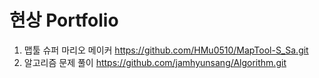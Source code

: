 # 현상 Portfolio

1. 맵툴 슈퍼 마리오 메이커  https://github.com/HMu0510/MapTool-S_Sa.git  
1. 알고리즘 문제 풀이  https://github.com/jamhyunsang/Algorithm.git
